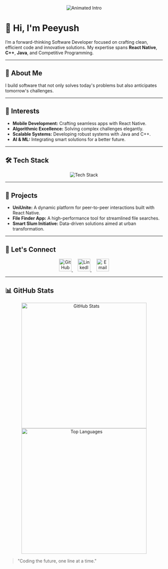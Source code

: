 <div align="center">
  <img src="https://readme-typing-svg.herokuapp.com?font=JetBrains+Mono&size=30&duration=4000&color=00C9FF&center=true&vCenter=true&width=600&lines=Software+Developer;React+Native+|+C%2B%2B+|+Java;Competitive+Programmer;AI+Enthusiast" alt="Animated Intro"/>
</div>

# 👋 Hi, I'm **Peeyush**

I’m a forward-thinking Software Developer focused on crafting clean, efficient code and innovative solutions. My expertise spans **React Native**, **C++**, **Java**, and Competitive Programming.

---

## 🚀 About Me

I build software that not only solves today's problems but also anticipates tomorrow's challenges.

---

## 🎯 Interests

- **Mobile Development:** Crafting seamless apps with React Native.
- **Algorithmic Excellence:** Solving complex challenges elegantly.
- **Scalable Systems:** Developing robust systems with Java and C++.
- **AI & ML:** Integrating smart solutions for a better future.

---

## 🛠️ Tech Stack

<div align="center">
  <img src="https://skillicons.dev/icons?i=cpp,java,react,js,html,css,python,git,vscode,androidstudio" alt="Tech Stack" />
</div>

---

## 📁 Projects

- **UniUnite:** A dynamic platform for peer-to-peer interactions built with React Native.
- **File Finder App:** A high-performance tool for streamlined file searches.
- **Smart Slum Initiative:** Data-driven solutions aimed at urban transformation.

---

## 🔗 Let's Connect

<div align="center">
  <a href="https://github.com/peeyush6" target="_blank">
    <img src="https://github.githubassets.com/images/modules/logos_page/GitHub-Mark.png" alt="GitHub" width="40" height="40">
  </a>&nbsp;&nbsp;&nbsp;
  <a href="https://www.linkedin.com/in/your-profile" target="_blank">
    <img src="https://cdn-icons-png.flaticon.com/512/174/174857.png" alt="LinkedIn" width="40" height="40">
  </a>&nbsp;&nbsp;&nbsp;
  <a href="mailto:your-email@example.com" target="_blank">
    <img src="https://upload.wikimedia.org/wikipedia/commons/4/4e/Mail_%28iOS%29.svg" alt="Email" width="40" height="40">
  </a>
</div>

---

## 📊 GitHub Stats

<div align="center">
  <!-- GitHub Stats Card -->
  <img src="https://github-readme-stats.vercel.app/api?username=Peeyush-04&show_icons=true&theme=dark" alt="GitHub Stats" width="400">
</div>

<div align="center">
  <!-- Top Languages Card -->
  <img src="https://github-readme-stats.vercel.app/api/top-langs/?username=Peeyush-04&layout=compact&theme=dark" alt="Top Languages" width="400">
</div>

> "Coding the future, one line at a time."
